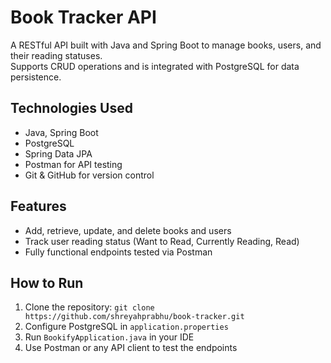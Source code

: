 # Book Tracker API

A RESTful API built with Java and Spring Boot to manage books, users, and their reading statuses.  
Supports CRUD operations and is integrated with PostgreSQL for data persistence.  

## Technologies Used
- Java, Spring Boot
- PostgreSQL
- Spring Data JPA
- Postman for API testing
- Git & GitHub for version control

## Features
- Add, retrieve, update, and delete books and users
- Track user reading status (Want to Read, Currently Reading, Read)
- Fully functional endpoints tested via Postman

## How to Run
1. Clone the repository: `git clone https://github.com/shreyahprabhu/book-tracker.git`
2. Configure PostgreSQL in `application.properties`
3. Run `BookifyApplication.java` in your IDE
4. Use Postman or any API client to test the endpoints
